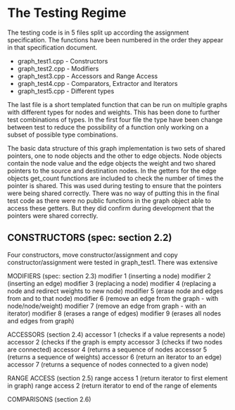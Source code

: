 The Testing Regime
==================

The testing code is in 5 files split up according the assignment specification.
The functions have been numbered in the order they appear in that specification document.

* graph_test1.cpp - Constructors
* graph_test2.cpp - Modifiers
* graph_test3.cpp - Accessors and Range Access
* graph_test4.cpp - Comparators, Extractor and Iterators
* graph_test5.cpp - Different types

The last file is a short templated function that can be run on multiple graphs with different types for nodes and weights.
This has been done to further test combinations of types. In the first four file the type have been change between test to 
reduce the possibility of a function only working on a subset of possible type combinations.

The basic data structure of this graph implementation is two sets of shared pointers, one to node objects and the other to edge objects.
Node objects contain the node value and the edge objects the weight and two shared pointers to the source and destination nodes.
In the getters for the edge objects get_count functions are included to check the number of times the pointer is shared. 
This was used during testing to ensure that the pointers were being shared correctly. 
There was no way of putting this in the final test code as there were no public functions in the graph object able to access these getters.
But they did confirm during development that the pointers were shared correctly.


CONSTRUCTORS (spec: section 2.2)
--------------------------------
Four constructors, move constructor/assignment and copy constructor/assignment were tested in graph_test1.
There was extensive 

MODIFIERS (spec: section 2.3)
modifier 1 (inserting a node)
modifier 2 (inserting an edge)
modifier 3 (replacing a node)
modifier 4 (replacing a node and redirect weights to new node)
modifier 5 (erase node and edges from and to that node)
modifier 6 (remove an edge from the graph - with node/node/weight)
modifier 7 (remove an edge from graph - with an iterator)
modifier 8 (erases a range of edges)
modifier 9 (erases all nodes and edges from graph)


ACCESSORS (section 2.4)
accessor 1 (checks if a value represents a node)
accessor 2 (checks if the graph is empty
accessor 3 (checks if two nodes are connected)
accessor 4 (returns a sequence of nodes
accessor 5 (returns a sequence of weights)
accessor 6 (return an iterator to an edge)
accessor 7 (returns a sequence of nodes connected to a given node)

RANGE ACCESS (section 2.5)
range access 1 (return iterator to first element in graph)
range access 2 (return iterator to end of the range of elements

COMPARISONS (section 2.6)

